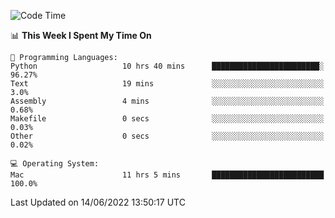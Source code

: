
<!--START_SECTION:waka-->
![Code Time](http://img.shields.io/badge/Code%20Time-0%20secs-blue)

📊 **This Week I Spent My Time On** 

```text
💬 Programming Languages: 
Python                   10 hrs 40 mins      ████████████████████████░   96.27% 
Text                     19 mins             ░░░░░░░░░░░░░░░░░░░░░░░░░   3.0% 
Assembly                 4 mins              ░░░░░░░░░░░░░░░░░░░░░░░░░   0.68% 
Makefile                 0 secs              ░░░░░░░░░░░░░░░░░░░░░░░░░   0.03% 
Other                    0 secs              ░░░░░░░░░░░░░░░░░░░░░░░░░   0.02%

💻 Operating System: 
Mac                      11 hrs 5 mins       █████████████████████████   100.0%

```


 Last Updated on 14/06/2022 13:50:17 UTC
<!--END_SECTION:waka-->
